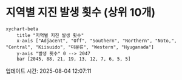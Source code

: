 # 지역별 지진 발생 횟수 (상위 10개)

```mermaid
xychart-beta
    title "지역별 지진 발생 횟수"
    x-axis ["Adjacent", "Off", "Southern", "Northern", "Noto,", "Central", "Kiisuido", "미분류", "Western", "Hyuganada"]
    y-axis "발생 횟수" 0 --> 2047
    bar [2045, 88, 21, 19, 13, 12, 7, 6, 5, 5]
```

업데이트 시간: 2025-08-04 12:07:11
